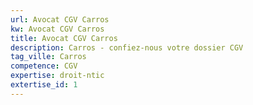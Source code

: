 ```yaml
---
url: Avocat CGV Carros
kw: Avocat CGV Carros
title: Avocat CGV Carros
description: Carros - confiez-nous votre dossier CGV
tag_ville: Carros
competence: CGV
expertise: droit-ntic
extertise_id: 1
---
```

